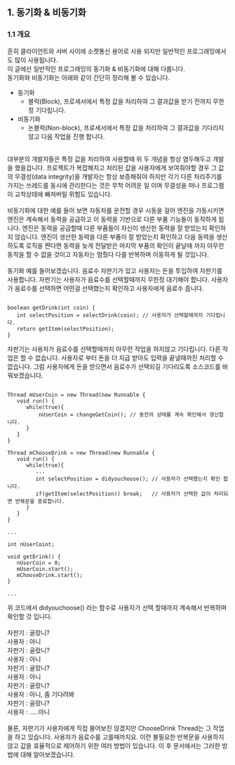 ## 1. 동기화 & 비동기화
### 1.1 개요
흔히 클라이언트와 서버 사이에 소켓통신 용어로 사용 되지만 일반적인 프로그래밍에서도 많이 사용됩니다.<br>
이 글에선 일반적인 프로그래밍의 동기화 & 비동기화에 대해 다룹니다. <br>
동기화와 비동기화는 아래와 같이 간단히 정리해 볼 수 있습니다. <br>
* 동기화
  * 블럭(Block), 프로세서에서 특정 값을 처리하여 그 결과값을 받기 전까지 무한정 기다립니다. 
* 비동기화
  * 논블럭(Non-block), 프로세서에서 특정 값을 처리하여 그 결과값을 기다리지 않고 다음 작업을 진행 합니다.
<br>
대부분의 개발자들은 특정 값을 처리하여 사용할때 위 두 개념을 항상 염두해두고 개발을 했을겁니다. 프로젝트가 복잡해지고 처리된 값을 사용자에게 보여줘야할 경우 그 값의 무결성(data integrity)을 개발자는 항상 보증해줘야 하지만 각기 다른 처리주기를 가지는 쓰레드를 동시에 관리한다는 것은 무척 어려운 일 이며 무결성을 떠나 프로그램이 교착상태에 빠져버릴 위험도 있습니다.
<br><br>
비동기화에 대한 예를 들어 보면 자동차를 운전할 경우 시동을 걸어 엔진을 가동시키면 엔진은 계속해서 동력을 공급하고 이 동력을 기반으로 다른 부품 기능들이 동작하게 됩니다. 엔진은 동력을 공급할때 다른 부품들이 자신이 생산한 동력을 잘 받았는지 확인하지 않습니다. 엔진이 생산한 동력을 다른 부품이 잘 받았는지 확인하고 다음 동력을 생산하도록 로직을 짠다면 동력을 늦게 전달받은 마지막 부품의 확인이 끝날때 까지 아무런 동작을 할 수 없을 것이고 자동차는 멈췄다 다를 반복하며 이동하게 될 것입니다.  
<br><br>
동기화 예를 들어보겠습니다. 음료수 자판기가 있고 사용자는 돈을 투입하여 자판기를 사용합니다. 자판기는 사용자가 음료수를 선택할때까지 무한정 대기해야 합니다. 사용자가 음료수를 선택하면 어떤걸 선택했는지 확인하고 사용자에게 음료수 줍니다.

<pre><code>
boolean getDrink(int coin) {
   int selectPosition = selectDrink(coin); // 사용자가 선택할때까지 기다립니다.
   return getItem(selectPosition);
}
</pre></code>

자판기는 사용자가 음료수를 선택할때까지 아무런 작업을 하지않고 기다립니다. 다른 작업은 할 수 없습니다. 사용자로 부터 돈을 더 지급 받아도 입력을 끝낼때까진 처리할 수 없습니다. 그럼 사용자에게 돈을 받으면서 음료수가 선택되길 기다리도록 소스코드를 바꿔보겠습니다. 

<pre><code>
Thread mUserCoin = new Thread(new Runnable {
   void run() {
      while(true){
          nUserCoin = changeGetCoin(); // 동전의 상태를 계속 확인해서 갱신합니다.
      }
   }
}

Thread mChooseDrink = new Thread(new Runnable {
   void run() {
      while(true){
         ...
         int selectPosition = didyouchoose(); // 사용자가 선택했는지 확인 합니다.
         if(getItem(selectPosition)) break;   // 사용자가 선택한 값이 처리되면 반복문을 종료합니다.
      }
   }
}

...

int nUserCoint;

void getDrink() {
   nUserCoin = 0;
   mUserCoin.start();
   mChooseDrink.start();
}

...
</pre></code>

위 코드에서 didyouchoose() 라는 함수로 사용자가 선택 할때까지 계속해서 반복하며 확인할 것 입니다. <br>
<br>
자판기 : 골랐니?<br>
사용자 : 아니<br>
자판기 : 골랐니?<br>
사용자 : 아니<br>
자판기 : 골랐니?<br>
사용자 : 아니<br>
자판기 : 골랐니?<br>
사용자 : 아니, 좀 기다려봐<br>
자판기 : 골랐니?<br>
사용자 : .....아니<br>
<br>
물론, 자판기가 사용자에게 직접 물어보진 않겠지만 ChooseDrink Thread는 그 작업을 하고 있습니다. 사용자가 음료수를 고를때까지요. 이런 불필요한 반복문을 사용하지 않고 값을 효율적으로 제어하기 위한 여러 방법이 있습니다. 이 후 문서에서는 그러한 방법에 대해 알아보겠습니다.<br>

